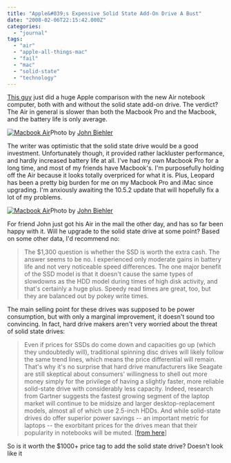 ```yaml
---
title: "Apple&#039;s Expensive Solid State Add-On Drive A Bust"
date: "2008-02-06T22:15:42.000Z"
categories: 
  - "journal"
tags: 
  - "air"
  - "apple-all-things-mac"
  - "fail"
  - "mac"
  - "solid-state"
  - "technology"
---
```


[This guy](http://arstechnica.com/reviews/hardware/macbook-air-ssd-review.ars) just did a huge Apple comparison with the new Air notebook computer, both with and without the solid state add-on drive. The verdict? The Air in general is slower than both the Macbook Pro and the Macbook, and the battery life is only average.

[![Macbook Air](http://www.migratorynerd.com/wp-content/uploads/2008/02/2242827209_595c80c2f9.jpg)](http://flickr.com/photos/retrocactus/2242827209/)Photo by [John Biehler](http://johnbiehler.com)

The writer was optimistic that the solid state drive would be a good investment. Unfortunately though, it provided rather lackluster performance, and hardly increased battery life at all. I've had my own Macbook Pro for a long time, and most of my friends have Macbook's. I'm purposefully holding off the Air because it looks totally overpriced for what it is. Plus, Leopard has been a pretty big burden for me on my Macbook Pro and iMac since upgrading. I'm anxiously awaiting the 10.5.2 update that will hopefully fix a lot of my problems.

[![Macbook Air](http://www.migratorynerd.com/wp-content/uploads/2008/02/2243613168_aed99ce0f9.jpg)](http://flickr.com/photos/retrocactus/2243613168/in/photostream/)Photo by [John Biehler](http://johnbiehler.com)

For friend John just got his Air in the mail the other day, and has so far been happy with it. Will he upgrade to the solid state drive at some point? Based on some other data, I'd recommend no:

> The $1,300 question is whether the SSD is worth the extra cash. The answer seems to be no. I experienced only moderate gains in battery life and not very noticeable speed differences. The one major benefit of the SSD model is that it doesn't cause the same types of slowdowns as the HDD model during times of high disk activity, and that's certainly a huge plus. Speedy read times are great, too, but they are balanced out by pokey write times.

The main selling point for these drives was supposed to be power consumption, but with only a marginal improvement, it doesn't sound too convincing. In fact, hard drive makers aren't very worried about the threat of solid state drives:

> Even if prices for SSDs do come down and capacities go up (which they undoubtedly will), traditional spinning disc drives will likely follow the same trend lines, which means the price differential will remain. That's why it's no surprise that hard drive manufacturers like Seagate are still skeptical about consumers' willingness to shell out more money simply for the privilege of having a slightly faster, more reliable solid-state drive with considerably less capacity. Indeed, research from Gartner suggests the fastest growing segment of the laptop market will continue to be midsize and larger desktop-replacement models, almost all of which use 2.5-inch HDDs. And while solid-state drives do offer superior power savings -- an important metric for laptops -- the exorbitant prices for the drives mean that their popularity in notebooks will be muted. \[[from here](http://www.wired.com/techbiz/it/news/2008/01/solid_state_drives)\]

So is it worth the $1000+ price tag to add the solid state drive? Doesn't look like it
